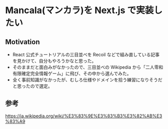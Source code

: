 # Mancala(マンカラ)を Next.js で実装したい

## Motivation

- React 公式チュートリアルの三目並べを Recoil などで組み直している記事を見かけて、自分もやろうかなと思った。
- そのままだと面白みがなかったので、三目並べの Wikipedia から「二人零和有限確定完全情報ゲーム」に飛び、その中から選んでみた。
- 全く事前知識がなかったが、むしろ仕様やドメインを拾う練習になりそうだと思ったので選定。

## 参考

https://ja.wikipedia.org/wiki/%E3%83%9E%E3%83%B3%E3%82%AB%E3%83%A9
